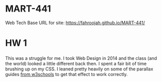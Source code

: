# MART-441
Web Tech
Base URL for site:
https://fahroojah.github.io/MART-441/

HW 1
=====
###
This was a struggle for me. I took Web Design in 2014 and the class (and the world) looked a little different back then. I spent a fair bit of time brushing up on my CSS.
I leaned pretty heavily on some of the parallax guides [from w3schools](https://www.w3schools.com/howto/howto_css_parallax.asp) to get that effect to work correctly.
